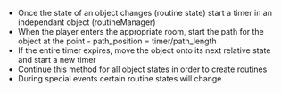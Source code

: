 - Once the state of an object changes (routine state) start a timer in an independant object (routineManager)
- When the player enters the appropriate room, start the path for the object at the point - path_position = timer/path_length
- If the entire timer expires, move the object onto its next relative state and start a new timer
- Continue this method for all object states in order to create routines
- During special events certain routine states will change
